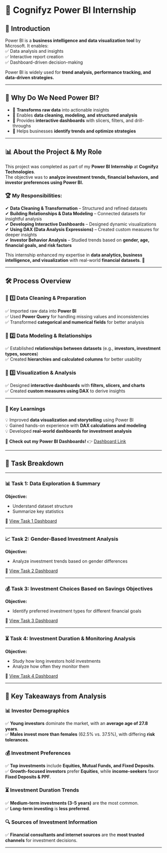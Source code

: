 # 🎯 Cognifyz Power BI Internship

## 📌 Introduction  
Power BI is a **business intelligence and data visualization tool** by Microsoft. It enables:  
✅ Data analysis and insights  
✅ Interactive report creation  
✅ Dashboard-driven decision-making  

Power BI is widely used for **trend analysis, performance tracking, and data-driven strategies.**  

---

## 🚀 Why Do We Need Power BI?  
- 🔹 **Transforms raw data** into actionable insights  
- 🔹 Enables **data cleaning, modeling, and structured analysis**  
- 🔹 Provides **interactive dashboards** with slicers, filters, and drill-throughs  
- 🔹 Helps businesses **identify trends and optimize strategies**  

---

## 📊 About the Project & My Role  
This project was completed as part of my **Power BI Internship** at **Cognifyz Technologies**.  
The objective was to **analyze investment trends, financial behaviors, and investor preferences using Power BI.**  

### 🏆 My Responsibilities:  
✔ **Data Cleaning & Transformation** – Structured and refined datasets  
✔ **Building Relationships & Data Modeling** – Connected datasets for insightful analysis  
✔ **Developing Interactive Dashboards** – Designed dynamic visualizations  
✔ **Using DAX (Data Analysis Expressions)** – Created custom measures for deeper insights  
✔ **Investor Behavior Analysis** – Studied trends based on **gender, age, financial goals, and risk factors**  

This internship enhanced my expertise in **data analytics, business intelligence, and visualization** with real-world **financial datasets**. 🚀  

---

## 🛠 Process Overview  

### 🔹 1️⃣ Data Cleaning & Preparation  
✅ Imported raw data into **Power BI**  
✅ Used **Power Query** for handling missing values and inconsistencies  
✅ Transformed **categorical and numerical fields** for better analysis  

### 🔹 2️⃣ Data Modeling & Relationships  
✅ Established **relationships between datasets** (e.g., **investors, investment types, sources**)  
✅ Created **hierarchies and calculated columns** for better usability  

### 🔹 3️⃣ Visualization & Analysis  
✅ Designed **interactive dashboards** with **filters, slicers, and charts**  
✅ Created **custom measures using DAX** to derive insights  

---

### 📌 Key Learnings  
💡 Improved **data visualization and storytelling** using Power BI  
💡 Gained hands-on experience with **DAX calculations and modeling**  
💡 Developed **real-world dashboards for investment analysis**  

🔗 **Check out my Power BI Dashboards!** 👉 [Dashboard Link](#)  

---





## 📌 Task Breakdown

---

### 📊 Task 1: Data Exploration & Summary  
**Objective:**  
- Understand dataset structure  
- Summarize key statistics  

🔗 [View Task 1 Dashboard](your-link-here)  

---

### 📈 Task 2: Gender-Based Investment Analysis  
**Objective:**  
- Analyze investment trends based on gender differences  

🔗 [View Task 2 Dashboard](your-link-here)  

---

### 💰 Task 3: Investment Choices Based on Savings Objectives  
**Objective:**  
- Identify preferred investment types for different financial goals  

🔗 [View Task 3 Dashboard](your-link-here)  

---

### ⏳ Task 4: Investment Duration & Monitoring Analysis  
**Objective:**  
- Study how long investors hold investments  
- Analyze how often they monitor them  

🔗 [View Task 4 Dashboard](your-link-here)  


---

## 📌 Key Takeaways from Analysis  

### 📊 **Investor Demographics**  
✅ **Young investors** dominate the market, with an **average age of 27.8 years**.  
✅ **Males invest more than females** (62.5% vs. 37.5%), with differing **risk tolerances**.  

### 💰 **Investment Preferences**  
✅ **Top investments** include **Equities, Mutual Funds, and Fixed Deposits**.  
✅ **Growth-focused investors** prefer **Equities**, while **income-seekers** favor **Fixed Deposits & PPF**.  

### ⏳ **Investment Duration Trends**  
✅ **Medium-term investments (3-5 years)** are the most common.  
✅ **Long-term investing** is **less preferred**.  

### 🔍 **Sources of Investment Information**  
✅ **Financial consultants and internet sources** are the **most trusted channels** for investment decisions.  

---
